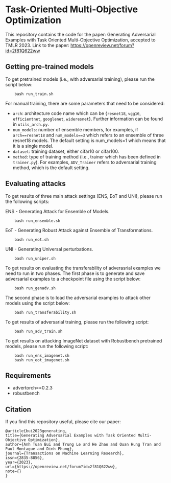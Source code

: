 # Task-Oriented Multi-Objective Optimization

This repository contains the code for the paper: Generating Adversarial Examples with Task Oriented Multi-Objective Optimization, accepted to TMLR 2023.
Link to the paper: https://openreview.net/forum?id=2f81Q622ww


## Getting pre-trained models
To get pretrained models (i.e., with adversarial training), please run the script below: 
```
    bash run_train.sh
```

For manual training, there are some parameters that need to be considered: 
- `arch`: architecture code name which can be {`resnet18`, `vgg16`, `efficientnet`, `googlenet`, `wideresnet`}. Further information can be found in `utils_arch.py`. 
- `num_models`: number of ensemble members, for examples, if `arch==resnet18` and `num_models==3` which refers to an ensemble of three resnet18 models. The default setting is num_models=1 which means that it is a single model. 
- `dataset`: training dataset, either cifar10 or cifar100. 
- `method`: type of training method (i.e., trainer which has been defined in `trainer.py`). For examples, `ADV_Trainer` refers to adversarial training method, which is the default setting. 

## Evaluating attacks 
To get results of three main attack settings (ENS, EoT and UNI), please run the following scripts: 

ENS - Generating Attack for Ensemble of Models. 
```
    bash run_ensemble.sh
```

EoT - Generating Robust Attack against Ensemble of Transformations.  
```
    bash run_eot.sh
```

UNI - Generating Universal perturbations.  
```
    bash run_uniper.sh
```

To get results on evaluating the transferability of adverasrial examples we need to run in two phases. 
The first phase is to generate and save adversarial examples to a checkpoint file using the script below:
```
    bash run_genadv.sh
```

The second phase is to load the adversarial examples to attack other models using the script below: 
```
    bash run_transferability.sh
```


To get results of adversarial training, please run the following script: 
```
    bash run_adv_train.sh
```

To get results on attacking ImageNet dataset with Robustbench pretrained models, please run the following script: 
```
    bash run_ens_imagenet.sh
    bash run_eot_imagenet.sh
```

## Requirements 
- advertorch==0.2.3
- robustbench

## Citation 
If you find this repository useful, please cite our paper: 
```
@article{bui2023generating,
title={Generating Adversarial Examples with Task Oriented Multi-Objective Optimization},
author={Anh Tuan Bui and Trung Le and He Zhao and Quan Hung Tran and Paul Montague and Dinh Phung},
journal={Transactions on Machine Learning Research},
issn={2835-8856},
year={2023},
url={https://openreview.net/forum?id=2f81Q622ww},
note={}
}
```
